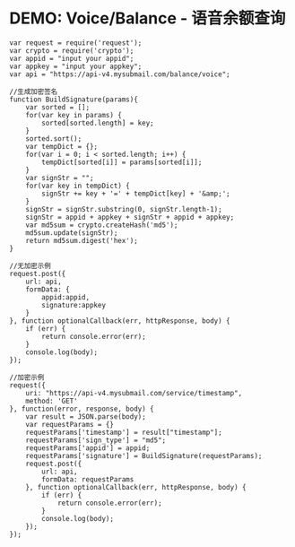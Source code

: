 # DEMO: Voice/Balance - 语音余额查询

    var request = require('request');
    var crypto = require('crypto');
    var appid = "input your appid";
    var appkey = "input your appkey";
    var api = "https://api-v4.mysubmail.com/balance/voice";
    
    //生成加密签名
    function BuildSignature(params){
        var sorted = [];
        for(var key in params) {
            sorted[sorted.length] = key;
        }
        sorted.sort();
        var tempDict = {};
        for(var i = 0; i < sorted.length; i++) {
            tempDict[sorted[i]] = params[sorted[i]];
        }
        var signStr = "";
        for(var key in tempDict) {
            signStr += key + '=' + tempDict[key] + '&amp;'; 
        }
        signStr = signStr.substring(0, signStr.length-1);
        signStr = appid + appkey + signStr + appid + appkey; 
        var md5sum = crypto.createHash('md5');
        md5sum.update(signStr);
        return md5sum.digest('hex');
    }
    
    //无加密示例
    request.post({
        url: api, 
        formData: {
            appid:appid,
            signature:appkey
        }
    }, function optionalCallback(err, httpResponse, body) {
        if (err) {
            return console.error(err);
        }
        console.log(body);
    });
    
    //加密示例
    request({
        uri: "https://api-v4.mysubmail.com/service/timestamp",
        method: 'GET'
    }, function(error, response, body) {
        var result = JSON.parse(body);
        var requestParams = {}
        requestParams['timestamp'] = result["timestamp"];
        requestParams['sign_type'] = "md5";
        requestParams['appid'] = appid;
        requestParams['signature'] = BuildSignature(requestParams);
        request.post({
            url: api, 
            formData: requestParams
        }, function optionalCallback(err, httpResponse, body) {
            if (err) {
                return console.error(err);
            }
            console.log(body);
        });
    });
